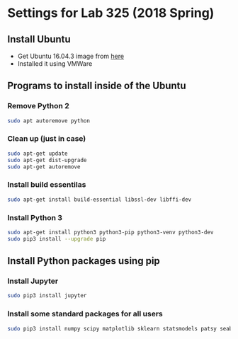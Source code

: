 # Settings for Lab 325 (2018 Spring)

## Install Ubuntu 
* Get Ubuntu 16.04.3 image from [here](https://www.ubuntu.com/download/desktop/thank-you?version=16.04.3&architecture=amd64)
* Installed it using VMWare 

## Programs to install inside of the Ubuntu


### Remove Python 2

```bash
sudo apt autoremove python
```

### Clean up (just in case)
```bash
sudo apt-get update
sudo apt-get dist-upgrade
sudo apt-get autoremove
```

### Install build essentilas
```bash
sudo apt-get install build-essential libssl-dev libffi-dev 
```

### Install Python 3
```bash
sudo apt-get install python3 python3-pip python3-venv python3-dev
sudo pip3 install --upgrade pip
```


## Install Python packages using pip


### Install Jupyter

```bash
sudo pip3 install jupyter
```

### Install some standard packages for all users

```bash
sudo pip3 install numpy scipy matplotlib sklearn statsmodels patsy seaborn pandas csv python-glmnet pydot Pillow  
```

